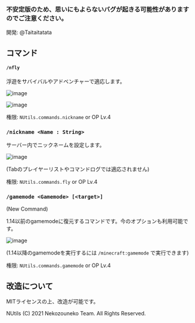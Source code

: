 ### **不安定版のため、思いにもよらないバグが起きる可能性がありますのでご注意ください。**
開発: @Taitaitatata

## コマンド

#### `/nfly`
浮遊をサバイバルやアドベンチャーで適応します。

![image](https://user-images.githubusercontent.com/89770962/132973937-59c89f96-98f5-46d0-b30a-67d11049a4cb.png)

![image](https://user-images.githubusercontent.com/89770962/132973953-7de95425-2369-4ae4-abe5-e342d7c35418.png)


権限: `NUtils.commands.nickname` or OP Lv.4

### `/nickname <Name : String>`
サーバー内でニックネームを設定します。

![image](https://user-images.githubusercontent.com/89770962/132974016-cb4f4c68-9a13-4f76-bed6-59d76fb8a4fe.png)

(Tabのプレイヤーリストやコマンドログでは適応されません)


権限: `NUtils.commands.fly` or OP Lv.4

### `/gamemode <Gamemode> [<target>]`
(New Command)

1.14以前のgamemodeに復元するコマンドです。今のオプションも利用可能です。

![image](https://user-images.githubusercontent.com/89770962/133248628-3b0de386-fe1d-43ec-998b-92cecd1fe022.png)


(1.14以降のgamemodeを実行するには `/minecraft:gamemode` で実行できます)

権限: `NUtils.commands.gamemode` or OP Lv.4


## 改造について
MITライセンスの上、改造が可能です。

NUtils (C) 2021 Nekozouneko Team. All Rights Reserved.
